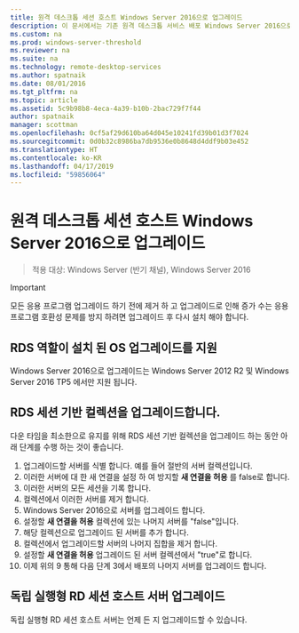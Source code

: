 ```yaml
---
title: 원격 데스크톱 세션 호스트 Windows Server 2016으로 업그레이드
description: 이 문서에서는 기존 원격 데스크톱 서비스 배포 Windows Server 2016으로 업그레이드 하는 방법을 설명 합니다.
ms.custom: na
ms.prod: windows-server-threshold
ms.reviewer: na
ms.suite: na
ms.technology: remote-desktop-services
ms.author: spatnaik
ms.date: 08/01/2016
ms.tgt_pltfrm: na
ms.topic: article
ms.assetid: 5c9b98b8-4eca-4a39-b10b-2bac729f7f44
author: spatnaik
manager: scottman
ms.openlocfilehash: 0cf5af29d610ba64d045e10241fd39b01d3f7024
ms.sourcegitcommit: 0d0b32c8986ba7db9536e0b8648d4ddf9b03e452
ms.translationtype: HT
ms.contentlocale: ko-KR
ms.lasthandoff: 04/17/2019
ms.locfileid: "59856064"
---
```

# <a name="upgrading-your-remote-desktop-session-host-to-windows-server-2016"></a>원격 데스크톱 세션 호스트 Windows Server 2016으로 업그레이드

>적용 대상: Windows Server (반기 채널), Windows Server 2016

> [!IMPORTANT]
> 모든 응용 프로그램 업그레이드 하기 전에 제거 하 고 업그레이드로 인해 증가 수는 응용 프로그램 호환성 문제를 방지 하려면 업그레이드 후 다시 설치 해야 합니다.

## <a name="supported-os-upgrades-with-rds-role-installed"></a>RDS 역할이 설치 된 OS 업그레이드를 지원
Windows Server 2016으로 업그레이드는 Windows Server 2012 R2 및 Windows Server 2016 TP5 에서만 지원 됩니다.

## <a name="upgrading-a-rds-session-based-collection"></a>RDS 세션 기반 컬렉션을 업그레이드합니다.
다운 타임을 최소한으로 유지를 위해 RDS 세션 기반 컬렉션을 업그레이드 하는 동안 아래 단계를 수행 하는 것이 좋습니다.

1. 업그레이드할 서버를 식별 합니다. 예를 들어 절반의 서버 컬렉션입니다.
2. 이러한 서버에 대 한 새 연결을 설정 하 여 방지할 **새 연결을 허용** 를 false로 합니다.
3. 이러한 서버의 모든 세션을 기록 합니다. 
4. 컬렉션에서 이러한 서버를 제거 합니다.
5. Windows Server 2016으로 서버를 업그레이드 합니다.
6. 설정할 **새 연결을 허용** 컬렉션에 있는 나머지 서버를 "false"입니다.
7. 해당 컬렉션으로 업그레이드 된 서버를 추가 합니다.
8. 컬렉션에서 업그레이드할 서버의 나머지 집합을 제거 합니다.
9. 설정할 **새 연결을 허용** 업그레이드 된 서버 컬렉션에서 "true"로 합니다.
10. 이제 위의 9 통해 다음 단계 3에서 배포의 나머지 서버를 업그레이드 합니다.

## <a name="upgrading-a-standalone-rd-session-host-server"></a>독립 실행형 RD 세션 호스트 서버 업그레이드
독립 실행형 RD 세션 호스트 서버는 언제 든 지 업그레이드할 수 있습니다.